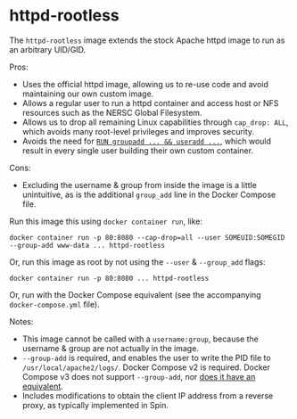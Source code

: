 # httpd-rootless

The `httpd-rootless` image extends the stock Apache httpd image to run as
an arbitrary UID/GID.

Pros:
  * Uses the official httpd image, allowing us to re-use code and avoid
    maintaining our own custom image.
  * Allows a regular user to run a httpd container and access host or NFS
    resources such as the NERSC Global Filesystem.
  * Allows us to drop all remaining Linux capabilities through `cap_drop: ALL`,
    which avoids many root-level privileges and improves security. 
  * Avoids the need for [`RUN groupadd ... && useradd ...`][1], which would
    result in every single user building their own custom container.

Cons:
  * Excluding the username & group from inside the image is a little
    unintuitive, as is the additional `group_add` line in the Docker Compose
    file.

Run this image this using `docker container run`, like:

    docker container run -p 80:8080 --cap-drop=all --user SOMEUID:SOMEGID --group-add www-data ... httpd-rootless

Or, run this image as root by not using the `--user` & `--group_add` flags:

    docker container run -p 80:8080 ... httpd-rootless

Or, run with the Docker Compose equivalent (see the accompanying `docker-compose.yml` file).

Notes:

* This image cannot be called with a `username:group`, because the username &
  group are not actually in the image.
* `--group-add` is required, and enables the user to write the PID file
  to `/usr/local/apache2/logs/`. Docker Compose v2 is required. Docker Compose
  v3 does not support `--group-add`, nor [does it have an equivalent][2]. 
* Includes modifications to obtain the client IP address from a reverse
  proxy, as typically implemented in Spin.

[1]: https://docs.docker.com/develop/develop-images/dockerfile_best-practices/#user
[2]: https://github.com/docker/compose/issues/3328#issuecomment-296813818
